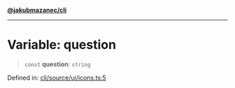 [**@jakubmazanec/cli**](../../../../README.md)

---

# Variable: question

> `const` **question**: `string`

Defined in:
[cli/source/ui/icons.ts:5](https://github.com/jakubmazanec/tools/blob/d956cf350ae3e6bad1df754a19dfbabb088c1451/packages/cli/source/ui/icons.ts#L5)
